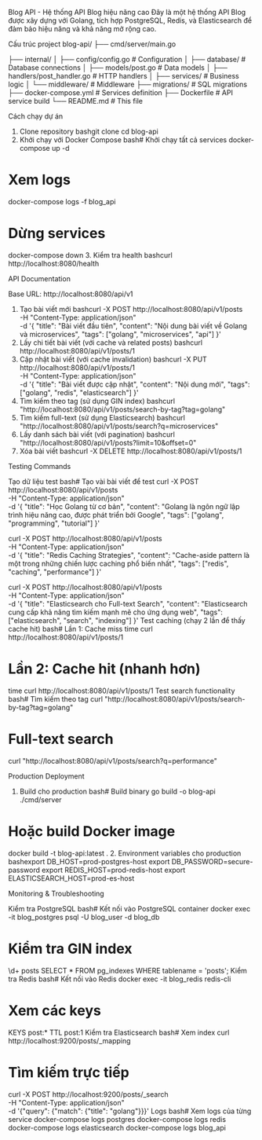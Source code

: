 Blog API - Hệ thống API Blog hiệu năng cao
Đây là một hệ thống API Blog được xây dựng với Golang, tích hợp PostgreSQL, Redis, và Elasticsearch để đảm bảo hiệu năng và khả năng mở rộng cao.

Cấu trúc project
blog-api/
├── cmd/server/main.go 

├── internal/
│   ├── config/config.go         # Configuration
│   ├── database/               # Database connections
│   ├── models/post.go          # Data models
│   ├── handlers/post_handler.go # HTTP handlers
│   ├── services/               # Business logic
│   └── middleware/             # Middleware
├── migrations/                 # SQL migrations
├── docker-compose.yml          # Services definition
├── Dockerfile                  # API service build
└── README.md                   # This file

Cách chạy dự án
1. Clone repository
bashgit clone <repository-url>
cd blog-api
2. Khởi chạy với Docker Compose
bash# Khởi chạy tất cả services
docker-compose up -d

# Xem logs
docker-compose logs -f blog_api

# Dừng services
docker-compose down
3. Kiểm tra health
bashcurl http://localhost:8080/health

API Documentation

Base URL: http://localhost:8080/api/v1
1. Tạo bài viết mới
bashcurl -X POST http://localhost:8080/api/v1/posts \
  -H "Content-Type: application/json" \
  -d '{
    "title": "Bài viết đầu tiên",
    "content": "Nội dung bài viết về Golang và microservices",
    "tags": ["golang", "microservices", "api"]
  }'
2. Lấy chi tiết bài viết (với cache và related posts)
bashcurl http://localhost:8080/api/v1/posts/1
3. Cập nhật bài viết (với cache invalidation)
bashcurl -X PUT http://localhost:8080/api/v1/posts/1 \
  -H "Content-Type: application/json" \
  -d '{
    "title": "Bài viết được cập nhật",
    "content": "Nội dung mới",
    "tags": ["golang", "redis", "elasticsearch"]
  }'
4. Tìm kiếm theo tag (sử dụng GIN index)
bashcurl "http://localhost:8080/api/v1/posts/search-by-tag?tag=golang"
5. Tìm kiếm full-text (sử dụng Elasticsearch)
bashcurl "http://localhost:8080/api/v1/posts/search?q=microservices"
6. Lấy danh sách bài viết (với pagination)
bashcurl "http://localhost:8080/api/v1/posts?limit=10&offset=0"
7. Xóa bài viết
bashcurl -X DELETE http://localhost:8080/api/v1/posts/1

Testing Commands

Tạo dữ liệu test
bash# Tạo vài bài viết để test
curl -X POST http://localhost:8080/api/v1/posts \
  -H "Content-Type: application/json" \
  -d '{
    "title": "Học Golang từ cơ bản",
    "content": "Golang là ngôn ngữ lập trình hiệu năng cao, được phát triển bởi Google",
    "tags": ["golang", "programming", "tutorial"]
  }'

curl -X POST http://localhost:8080/api/v1/posts \
  -H "Content-Type: application/json" \
  -d '{
    "title": "Redis Caching Strategies",
    "content": "Cache-aside pattern là một trong những chiến lược caching phổ biến nhất",
    "tags": ["redis", "caching", "performance"]
  }'

curl -X POST http://localhost:8080/api/v1/posts \
  -H "Content-Type: application/json" \
  -d '{
    "title": "Elasticsearch cho Full-text Search",
    "content": "Elasticsearch cung cấp khả năng tìm kiếm mạnh mẽ cho ứng dụng web",
    "tags": ["elasticsearch", "search", "indexing"]
  }'
Test caching (chạy 2 lần để thấy cache hit)
bash# Lần 1: Cache miss
time curl http://localhost:8080/api/v1/posts/1

# Lần 2: Cache hit (nhanh hơn)
time curl http://localhost:8080/api/v1/posts/1
Test search functionality
bash# Tìm kiếm theo tag
curl "http://localhost:8080/api/v1/posts/search-by-tag?tag=golang"

# Full-text search
curl "http://localhost:8080/api/v1/posts/search?q=performance"

 Production Deployment
 
1. Build cho production
bash# Build binary
go build -o blog-api ./cmd/server

# Hoặc build Docker image
docker build -t blog-api:latest .
2. Environment variables cho production
bashexport DB_HOST=prod-postgres-host
export DB_PASSWORD=secure-password
export REDIS_HOST=prod-redis-host
export ELASTICSEARCH_HOST=prod-es-host

 Monitoring & Troubleshooting
 
Kiểm tra PostgreSQL
bash# Kết nối vào PostgreSQL container
docker exec -it blog_postgres psql -U blog_user -d blog_db

# Kiểm tra GIN index
\d+ posts
SELECT * FROM pg_indexes WHERE tablename = 'posts';
Kiểm tra Redis
bash# Kết nối vào Redis
docker exec -it blog_redis redis-cli

# Xem các keys
KEYS post:*
TTL post:1
Kiểm tra Elasticsearch
bash# Xem index
curl http://localhost:9200/posts/_mapping

# Tìm kiếm trực tiếp
curl -X POST http://localhost:9200/posts/_search \
  -H "Content-Type: application/json" \
  -d '{"query": {"match": {"title": "golang"}}}'
Logs
bash# Xem logs của từng service
docker-compose logs postgres
docker-compose logs redis  
docker-compose logs elasticsearch
docker-compose logs blog_api
